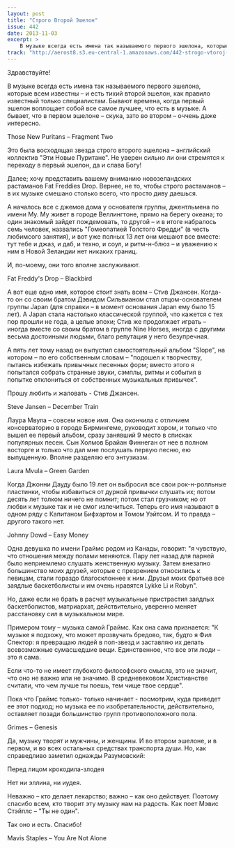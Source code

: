 ```yaml
---
layout: post
title: "Строго Второй Эшелон"
issue: 442
date: 2013-11-03
excerpt: >
    В музыке всегда есть имена так называемого первого эшелона, которые всем известны – и есть тихий второй эшелон, как правило известный только специалистам. Бывают времена, когда первый эшелон воплощает собой все самое лучшее, что есть в музыке. А бывает, что в первом эшелоне – скука, зато во втором – оччень даже интересно.
track: "http://aerost8.s3.eu-central-1.amazonaws.com/442-strogo-vtoroj-eshelon.mp3"
---
```


Здравствуйте!

В музыке всегда есть имена так называемого первого эшелона, которые всем известны – и есть тихий второй эшелон, как правило известный только специалистам. Бывают времена, когда первый эшелон воплощает собой все самое лучшее, что есть в музыке. А бывает, что в первом эшелоне – скука, зато во втором – оччень даже интересно.

Those New Puritans – Fragment Two

Это была восходящая звезда строго второго эшелона – английский коллектив "Эти Новые Пуритане". Не уверен сильно ли они стремятся к переходу в первый эшелон, да и слава Богу!

Далее; хочу представить вашему вниманию новозеландских растаманов Fat Freddies Drop. Вернее, не то, чтобы строго растаманов – в их музыке смешано столько всего, что просто диву даешься.

А началось все с джемов дома у основателя группы, джентльмена по имени Му. Му живет в городе Веллингтоне, прямо на берегу океана; то один знакомый зайдет пождемовать, то другой – и в итоге набралось семь человек, назвались "Гомеопатией Толстого Фредди" (в честь любимсого занятия), и вот уже полных 13 лет они мешают все вместе: тут тебе и джаз, и даб, и техно, и соул, и ритм-н-блюз – и уважению к ним в Новой Зеландии нет никаких границ.

И, по-моему, они того вполне заслуживают.

Fat Freddy's Drop – Blackbird

А вот еще одно имя, которое стоит знать всем – Стив Джансен. Когда-то он со своим братом Дэвидом Сильвианом стал отцом-основателем группы Japan (для справки – в момент основания Japan ему было 15 лет). А Japan стала настолько классической группой, что кажется с тех пор прошли не года, а целые эпохи; Стив же продолжает играть – иногда вместе со своим братом в группе Nine Horses, иногда с другими весьма достоиными людьми, благо репутация у него безупречная.

А пять лет тому назад он выпустил самостоятельный альбом "Slope", на котором – по его собственным словам – "подошел к творчеству, пытаясь избежать привычных песенных форм; вместо этого я попытался собрать странные звуки, сэмплы, ритмы и события в попытке отклониться от собственных музыкальных привычек".

Прошу любить и жаловать - Стив Джансен.

Steve Jansen – December Train

Лаура Мвула – совсем новое имя. Она окончила с отличием консерваторию в городе Бирмингеме, руководит хором, и только что вышел ее первый альбом, сразу занявший 9 место в списках популярных песен. Сын Холмов Брайан Финнеган от нее в полном восторге и только что дал мне послушать первую песню, ею выпущенную. Вполне разделяю его энтузиазм.

Laura Mvula – Green Garden

Когда Джонни Дауду было 19 лет он выбросил все свои рок-н-ролльные пластинки, чтобы избавиться от дурной привычки слушать их; потом десять лет толком ничего не помнит; потом стал грузчиком; но от любви к музыке так и не смог излечиться. Теперь его имя называют в одном ряду с Капитаном Бифхартом и Томом Уэйтсом. И то правда – другого такого нет.

Johnny Dowd – Easy Money

Одна девушка по имени Граймс родом из Канады, говорит: "я чувствую, что отношения между полами меняются. Пару лет назад для парней было неприемлемо слушать женственную музыку. Затем внезапно большинство моих друзей, которые с презрением относились к певицам, стали гораздо благосклоннее к ним. Друзья моих братьев все заядлые баскетболисты и им очень нравятся Lykke Li и Robyn".

Но, даже если не брать в расчет музыкальные пристрастия заядлых баскетболистов, матриархат, действительно, уверенно меняет расстановку сил в музыкальном мире.

Примером тому – музыка самой Граймс. Как она сама признается: "К музыке я подхожу, что может прозвучать бредово, так, будто я Фил Спектор: я превращаю людей в поп-звезд и заставляю их делать всевозможные сумасшедшие вещи. Единственное, что все эти люди – это я сама.

Если что-то не имеет глубокого философского смысла, это не значит, что оно не важно или не значимо. В средневековом Христианстве считали, что чем лучше ты поешь, тем чище твое сердце".

Пока что Граймс только- только начинает - посмотрим, куда приведет ее этот подход; но музыка ее по изобретательности, действительно, оставляет позади большинство групп противоположного пола.

Grimes – Genesis

Да, музыку творят и мужчины, и женщины. И во втором эшелоне, и в первом, и во всех остальных средствах транспорта души. Но, как справедливо заметил однажды Разумовский:

Перед лицом крокодила-злодея

Нет ни эллина, ни иудея.

Неважно – кто делает лекарство; важно – как оно действует. Поэтому спасибо всем, кто творит эту музыку нам на радость. Как поет Мэвис Стэйплс – "Ты не один".

Так оно и есть. Спасибо!

Mavis Staples – You Are Not Alone
